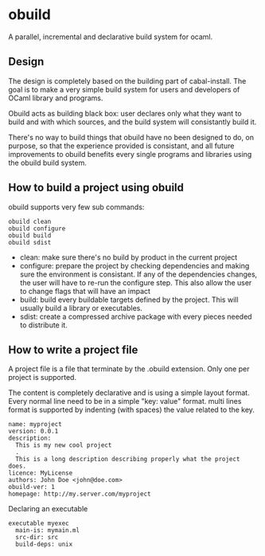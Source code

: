 obuild
======

A parallel, incremental and declarative build system for ocaml.

Design
------

The design is completely based on the building part of cabal-install.
The goal is to make a very simple build system for users and developers
of OCaml library and programs.

Obuild acts as building black box: user declares only what they want to
build and with which sources, and the build system will consistantly
build it.

There's no way to build things that obuild have no been designed to do, on
purpose, so that the experience provided is consistant, and all future
improvements to obuild benefits every single programs and libraries using the
obuild build system.

How to build a project using obuild
-----------------------------------

obuild supports very few sub commands:

    obuild clean
    obuild configure
    obuild build
    obuild sdist

* clean:  make sure there's no build by product in the current project
* configure: prepare the project by checking dependencies and making sure
             the environment is consistant. If any of the dependencies
             changes, the user will have to re-run the configure step.
             This also allow the user to change flags that will have an impact
* build: build every buildable targets defined by the project.
         This will usually build a library or executables.
* sdist: create a compressed archive package with every pieces needed to
         distribute it.

How to write a project file
---------------------------

A project file is a file that terminate by the .obuild extension.
Only one per project is supported.

The content is completely declarative and is using a simple layout format.
Every normal line need to be in a simple "key: value" format. multi lines
format is supported by indenting (with spaces) the value related to the key.

    name: myproject
    version: 0.0.1
    description:
      This is my new cool project
      .
      This is a long description describing properly what the project does.
    licence: MyLicense
    authors: John Doe <john@doe.com>
    obuild-ver: 1
    homepage: http://my.server.com/myproject

Declaring an executable

    executable myexec
      main-is: mymain.ml
      src-dir: src
      build-deps: unix
